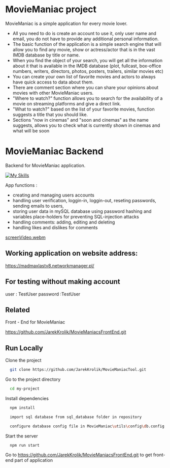 # MovieManiac project

MovieManiac is a simple application for every movie lover.
 - All you need to do is create an account to use it, only user name and email, you do not have to provide any additional personal information.
 - The basic function of the application is a simple search engine that will allow you to find any movie, show or actress/actor that is in the vast IMDB database by title or name.
 - When you find the object of your search, you will get all the information about it that is available in the IMDB database (plot, fullcast, box-office numbers, writers, directors, photos, posters, trailers, similar movies etc)
 - You can create your own list of favorite movies and actors to always have quick access to data about them.
 - There are comment section where you can share your opinions about movies with other MovieManiac users.
 - "Where to watch?" function allows you to search for the availability of a movie on streaming platforms and give a direct link.
 - "What to watch?"  based on the list of your favorite movies, function suggests a title that you should like.
 - Sections "now in cinemas" and "soon and cinemas" as the name suggests, allows you to check what is currently shown in cinemas and what will be soon



# MovieManiac Backend


Backend for MovieManiac application.

[![My Skills](https://skillicons.dev/icons?i=express,js,mysql,nodejs,ts)](https://skillicons.dev)

App functions :
- creating and managing users accounts
- handling user verification, loggin-in, loggin-out, reseting passwords, sending emails to users,
- storing user data in mySQL database using password hashing and  variables place-holders for preventing SQL-injection attacks
- handling comments: adding, editing and deleting
- handling likes and dislikes for comments


[screenVideo.webm](https://user-images.githubusercontent.com/101992103/229598204-328cc460-91dc-4d2b-8da1-977472303d3b.webm)



## Working application on website address:

https://madmaxlastv8.networkmanager.pl/

## For testing without making account
user : TestUser
password :TestUser


## Related

Front - End for MovieManiac

https://github.com/JarekKrolik/MovieManiacsFrontEnd.git

## Run Locally

Clone the project

```bash
  git clone https://github.com/JarekKrolik/MovieManiacTool.git
```

Go to the project directory

```bash
  cd my-project
```

Install dependencies

```bash
  npm install
```
```bash
  import sql database from sql_database folder in repository
```
```bash
  configure database config file in MovieManiac\utils\config\db.config.ts to link backend and database
```

Start the server

```bash
  npm run start
```

Go to https://github.com/JarekKrolik/MovieManiacsFrontEnd.git to get front-end part of application
